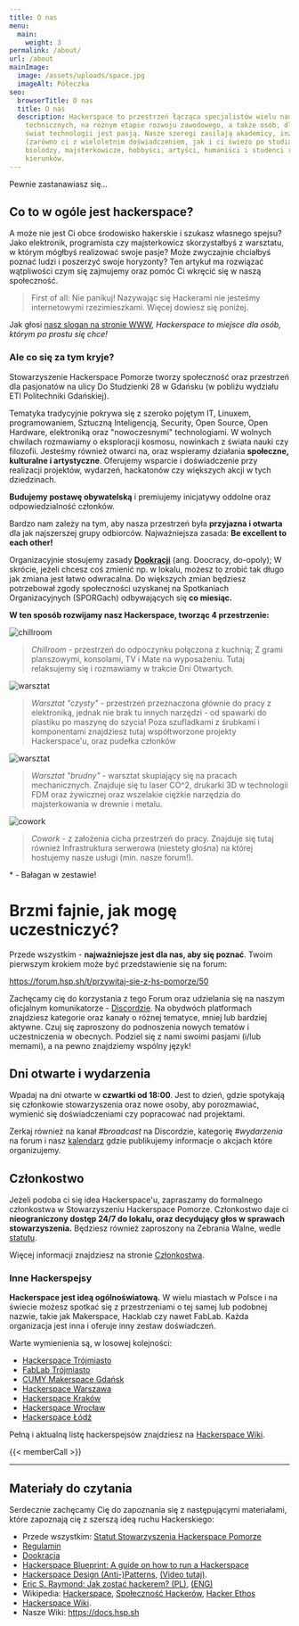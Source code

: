 ```yaml
---
title: O nas
menu:
  main:
    weight: 3
permalink: /about/
url: /about
mainImage:
  image: /assets/uploads/space.jpg
  imageAlt: Półeczka
seo:
  browserTitle: O nas
  title: O nas
  description: Hackerspace to przestrzeń łącząca specjalistów wielu nauk
    technicznych, na różnym etapie rozwoju zawodowego, a także osób, dla których
    świat technologii jest pasją. Nasze szeregi zasilają akademicy, inżynierowie
    (zarówno ci z wieloletnim doświadczeniem, jak i ci świeżo po studiach),
    biolodzy, majsterkowicze, hobbyści, artyści, humaniści i studenci różnych
    kierunków.
---
```

Pewnie zastanawiasz się... 
## Co to w ogóle jest hackerspace? 
A może nie jest Ci obce środowisko hakerskie i szukasz własnego spejsu? Jako elektronik, programista czy majsterkowicz skorzystałbyś z warsztatu, w którym mógłbyś realizować swoje pasje? Może zwyczajnie chciałbyś poznać ludzi i poszerzyć swoje horyzonty?
Ten artykuł ma rozwiązać wątpliwości czym się zajmujemy oraz pomóc Ci wkręcić się w naszą społeczność.

> First of all: Nie panikuj! Nazywając się Hackerami nie jesteśmy internetowymi rzezimieszkami. Więcej dowiesz się poniżej.

Jak głosi [nasz slogan na stronie WWW](https://pomorze.hackerspace.pl), *Hackerspace to miejsce dla osób, którym po prostu się chce!* 

### Ale co się za tym kryje?

Stowarzyszenie Hackerspace Pomorze tworzy społeczność oraz przestrzeń dla pasjonatów na ulicy Do Studzienki 28 w Gdańsku (w pobliżu wydziału ETI Politechniki Gdańskiej). 


Tematyka tradycyjnie pokrywa się z szeroko pojętym IT, Linuxem, programowaniem, Sztuczną Inteligencją, Security, Open Source, Open Hardware, elektroniką oraz "nowoczesnymi" technologiami. W wolnych chwilach rozmawiamy o eksploracji kosmosu, nowinkach z świata nauki czy filozofii. 
Jesteśmy również otwarci na, oraz wspieramy działania **społeczne, kulturalne i artystyczne**. Oferujemy wsparcie i doświadczenie przy realizacji projektów, wydarzeń, hackatonów czy większych akcji w tych dziedzinach.

**Budujemy postawę obywatelską** i premiujemy inicjatywy oddolne oraz odpowiedzialność członków.

Bardzo nam zależy na tym, aby nasza przestrzeń była **przyjazna i otwarta** dla jak najszerszej grupy odbiorców. 
Najważniejsza zasada: **Be excellent to each other!**

Organizacyjnie stosujemy zasady **[Dookracji](https://communitywiki.org/wiki/DoOcracy)** (ang. Doocracy, do-opoly); W skrócie, jeżeli chcesz coś zmienić np. w lokalu, możesz to zrobić tak długo jak zmiana jest łatwo odwracalna. Do większych zmian będziesz potrzebował zgody społeczności uzyskanej na Spotkaniach Organizacyjnych (SPORGach) odbywających się **co miesiąc.**

**W ten sposób rozwijamy nasz Hackerspace, tworząc 4 przestrzenie:**

![chillroom](/assets/uploads/image-1-.jpg "chillroom")
> *Chillroom* - przestrzeń do odpoczynku połączona z kuchnią; Z grami planszowymi, konsolami, TV i Mate na wyposażeniu. Tutaj relaksujemy się i rozmawiamy w trakcie Dni Otwartych.


![warsztat](/assets/uploads/image-2-.jpg "Warsztat")
> *Warsztat "czysty"* - przestrzeń przeznaczona głównie do pracy z elektroniką, jednak nie brak tu innych narzędzi - od spawarki do plastiku po maszynę do szycia! Poza szufladkami z śrubkami i komponentami znajdziesz tutaj współtworzone projekty Hackerspace'u, oraz pudełka członków


![warsztat](/assets/uploads/image-4-.jpg "Warsztat")
> *Warsztat "brudny"* - warsztat skupiający się na pracach mechanicznych. Znajduje się tu laser CO^2, drukarki 3D w technologii FDM oraz żywicznej oraz wszelakie ciężkie narzędzia do majsterkowania w drewnie i metalu. 


![cowork](/assets/uploads/image-3-.jpg "Cowork")
> *Cowork* - z założenia cicha przestrzeń do pracy. Znajduje się tutaj również Infrastruktura serwerowa (niestety głośna) na której hostujemy nasze usługi (min. nasze forum!).


\* - Bałagan w zestawie!

# Brzmi fajnie, jak mogę uczestniczyć?

Przede wszystkim - **najważniejsze jest dla nas, aby się poznać**. Twoim pierwszym krokiem może być przedstawienie się na forum:

https://forum.hsp.sh/t/przywitaj-sie-z-hs-pomorze/50

Zachęcamy cię do korzystania z tego Forum oraz udzielania się na naszym oficjalnym komunikatorze - [Discordzie](https://hsp.sh/discord). Na obydwóch platformach znajdziesz kategorie oraz kanały o różnej tematyce, mniej lub bardziej aktywne. Czuj się zaproszony do podnoszenia nowych tematów i uczestniczenia w obecnych. Podziel się z nami swoimi pasjami (i/lub memami), a na pewno znajdziemy wspólny język!

## Dni otwarte i wydarzenia

Wpadaj na dni otwarte w **czwartki od 18:00**. Jest to dzień, gdzie spotykają się członkowie stowarzyszenia oraz nowe osoby, aby porozmawiać, wymienić się doświadczeniami czy popracować nad projektami. 

Zerkaj również na kanał *#broadcast* na Discordzie, kategorię *#wydarzenia* na forum i nasz [kalendarz](https://hsp.sh/calendar) gdzie publikujemy informacje o akcjach które organizujemy.

## Członkostwo

Jeżeli podoba ci się idea Hackerspace'u, zapraszamy do formalnego członkostwa w Stowarzyszeniu Hackerspace Pomorze. Członkostwo daje ci **nieograniczony dostęp 24/7 do lokalu, oraz decydujący głos w sprawach stowarzyszenia.** Będziesz również zaproszony na Zebrania Walne, wedle [statutu](https://hsp.sh/statut).

Więcej informacji znajdziesz na stronie [Członkostwa](https://hsp.sh/membership).

### Inne Hackerspejsy

**Hackerspace jest ideą ogólnoświatową.** W wielu miastach w Polsce i na świecie możesz spotkać się z przestrzeniami o tej samej lub podobnej nazwie, takie jak Makerspace, Hacklab czy nawet FabLab. Każda organizacja jest inna i oferuje inny zestaw doświadczeń.

Warte wymienienia są, w losowej kolejności:

* [Hackerspace Trójmiasto](https://hs3.pl)
* [FabLab Trójmiasto](https://www.facebook.com/FabLabT/)
* [CUMY Makerspace Gdańsk](https://www.facebook.com/cumy.stocznia)
* [Hackerspace Warszawa](https://hackerspace.pl)
* [Hackerspace Kraków](https://hackerspace-krk.pl)
* [Hackerspace Wrocław](https://hswro.org)
* [Hackerspace Łódź](https://lodz.hackerspace.pl)

Pełną i aktualną listę hackerspejsów znajdziesz na [Hackerspace Wiki](https://wiki.hackerspaces.org/Poland).

{{< memberCall >}}

- - -

## Materiały do czytania

Serdecznie zachęcamy Cię do zapoznania się z następującymi materiałami, które zapoznają cię z szerszą ideą ruchu Hackerskiego:

* Przede wszystkim: [Statut Stowarzyszenia Hackerspace Pomorze](https://hsp.sh/statut)
* [Regulamin](https://docs.hsp.sh/regulamin)
* [Dookracja](https://communitywiki.org/wiki/DoOcracy)
* [Hackerspace Blueprint: A guide on how to run a Hackerspace](https://hackerspace.design/)
* [Hackerspace Design (Anti-)Patterns](https://wiki.hackerspaces.org/Design_Patterns), [(Video tutaj)](https://www.youtube.com/watch?v=RPUSQBXBrtk).
* [Eric S. Raymond: Jak zostać hackerem? (PL)](https://web.archive.org/web/20060701154700/http://sokrates.mimuw.edu.pl:80/~sebek/hacker-howto.html), [(ENG)](http://catb.org/~esr/faqs/hacker-howto.html)
* Wikipedia: [Hackerspace](https://pl.wikipedia.org/wiki/Hackerspace), [Społeczność Hackerów](https://pl.wikipedia.org/wiki/Spo%C5%82eczno%C5%9B%C4%87_haker%C3%B3w), [Hacker Ethos](https://en.wikipedia.org/wiki/Hacker_ethic)
* [Hackerspace Wiki](https://wiki.hackerspaces.org/Poland).
* Nasze Wiki: https://docs.hsp.sh